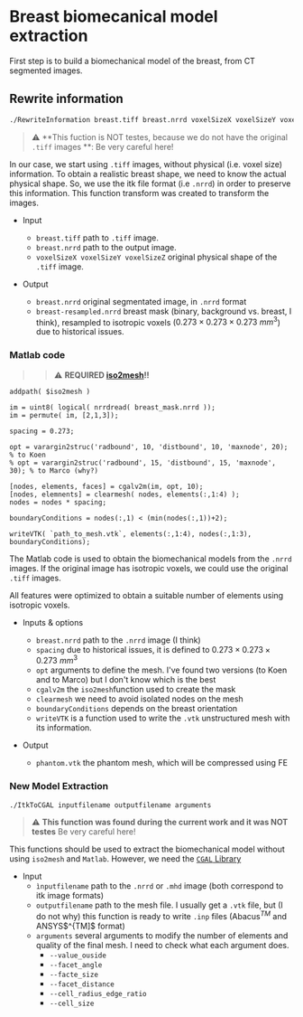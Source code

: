# Breast biomecanical model extraction

First step is to build a biomechanical model of the breast, from CT segmented images.


## Rewrite information

```bash
./RewriteInformation breast.tiff breast.nrrd voxelSizeX voxelSizeY voxelSizeZ
```

> :warning: **This fuction is NOT testes, because we do not have the original `.tiff` images
> **: Be very careful here!
> 
In our case, we start using `.tiff` images, without physical (i.e. voxel size) information. 
To obtain a realistic breast shape, we need to know the actual physical shape.
So, we use the itk file format (i.e `.nrrd`) in order to preserve this information.
This function transform was created to transform the images.

- Input 
  - `breast.tiff` path to `.tiff` image.
  - `breast.nrrd` path to the output image.
  - `voxelSizeX voxelSizeY voxelSizeZ` original physical shape of the `.tiff` image.

- Output
  - `breast.nrrd` original segmentated image, in `.nrrd` format
  - `breast-resampled.nrrd` breast mask (binary, background vs. breast, I think), resampled to isotropic voxels ($0.273\times0.273\times0.273~mm^3$) due to historical issues.

### Matlab code

> > :warning: **REQUIRED [iso2mesh](https://github.com/fangq/iso2mesh)!!**
  
```
addpath( $iso2mesh )

im = uint8( logical( nrrdread( breast_mask.nrrd ));
im = permute( im, [2,1,3]);

spacing = 0.273; 

opt = varargin2struc('radbound', 10, 'distbound', 10, 'maxnode', 20); % to Koen
% opt = varargin2struc('radbound', 15, 'distbound', 15, 'maxnode', 30); % to Marco (why?)

[nodes, elements, faces] = cgalv2m(im, opt, 10);
[nodes, elemnents] = clearmesh( nodes, elements(:,1:4) );
nodes = nodes * spacing;

boundaryConditions = nodes(:,1) < (min(nodes(:,1))+2);

writeVTK( `path_to_mesh.vtk`, elements(:,1:4), nodes(:,1:3), boundaryConditions); 
```

The Matlab code is used to obtain the biomechanical models from the `.nrrd` images. 
If the original image has isotropic voxels, we could use the original `.tiff` images.

All features were optimized to obtain a suitable number of elements using isotropic voxels.

- Inputs & options
  - `breast.nrrd` path to the `.nrrd` image (I think)
  - `spacing` due to historical issues, it is defined to $0.273\times0.273\times0.273~mm^3$
  - `opt` arguments to define the mesh. I've found two versions (to Koen and to Marco) but I don't know which is the best
  - `cgalv2m` the `iso2mesh`function used to create the mask 
  - `clearmesh` we need to avoid isolated nodes on the mesh
  - `boundaryConditions` depends on the breast orientation
  - `writeVTK` is a function used to write the `.vtk` unstructured mesh with its information.

- Output
  - `phantom.vtk` the phantom mesh, which will be compressed using FE


### New Model Extraction

```bash
./ItkToCGAL inputfilename outputfilename arguments
```

> :warning: **This function was found during the current work and it was NOT testes** 
> Be very careful here!

This functions should be used to extract the biomechanical model without using `iso2mesh`  and `Matlab`.
However, we need the [`CGAL` Library](https://www.cgal.org/)

- Input 
  - `ìnputfilename`  path to the `.nrrd` or `.mhd` image (both correspond to itk image formats)
  - `outputfilename` path to the mesh file. I usually get a `.vtk` file, but (I do not why) this function is ready  to write `.inp` files (Abacus$^{TM}$ and ANSYS$^{TM]$ format)
  - `arguments` several arguments to modify the number of elements and quality of the final mesh. I need to check what each argument does.
    - `--value_ouside`
    - `--facet_angle`
    - `--facte_size`
    - `--facet_distance`
    - `--cell_radius_edge_ratio`
    - `--cell_size`